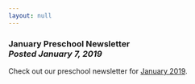 ```yaml
---
layout: null
---
```


<h3 class="ui header">
  January Preschool Newsletter
  <div class="sub header">
    <i>Posted January 7, 2019</i>
  </div>
</h3>

Check out our preschool newsletter for
<a href="{{ site.baseurl }}/assets/newsletters/2018-2019/COH_January_2019_Newsletter.pdf">January 2019</a>.
